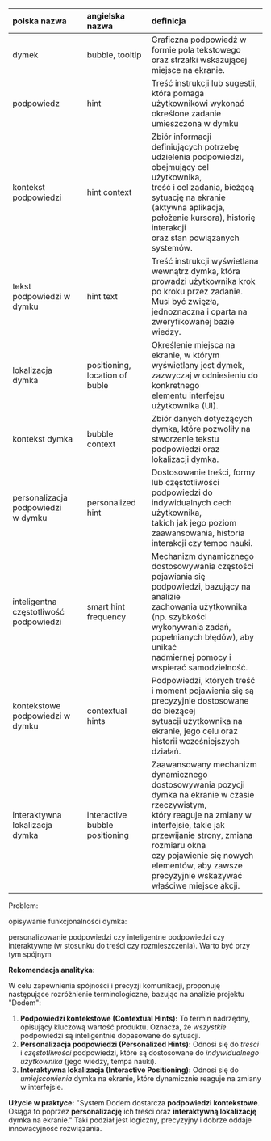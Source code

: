 | polska nazwa                              | angielska nazwa                | definicja                                                                                                                                                                                                                                                                                                   |
| :---------------------------------------- | :----------------------------- | :---------------------------------------------------------------------------------------------------------------------------------------------------------------------------------------------------------------------------------------------------------------------------------------------------------- |
| dymek                                     | bubble, tooltip                | Graficzna podpowiedź w formie pola tekstowego oraz strzałki wskazującej miejsce na ekranie.                                                                                                                                                                                                              |
| podpowiedz                                | hint                           | Treść instrukcji lub sugestii, która pomaga użytkownikowi wykonać określone zadanie umieszczona w dymku                                                                                                                                                                                               |
| kontekst podpowiedzi                      | hint context                   | Zbiór informacji definiujących potrzebę udzielenia podpowiedzi, obejmujący cel użytkownika,<br /> treść i cel zadania, bieżącą sytuację na ekranie (aktywna aplikacja, położenie kursora), historię interakcji<br /> oraz stan powiązanych systemów.                                        |
| tekst podpowiedzi w dymku                 | hint text                      | Treść instrukcji wyświetlana wewnątrz dymka, która prowadzi użytkownika krok po kroku przez zadanie.<br />Musi być zwięzła, jednoznaczna i oparta na zweryfikowanej bazie wiedzy.                                                                                                                  |
| lokalizacja dymka                         | positioning, location of buble | Określenie miejsca na ekranie, w którym wyświetlany jest dymek, zazwyczaj w odniesieniu do konkretnego<br />elementu interfejsu użytkownika (UI).                                                                                                                                                       |
| kontekst dymka                            | bubble context                 | Zbiór danych dotyczących dymka, które pozwoliły na stworzenie tekstu podpowiedzi oraz lokalizacji dymka.                                                                                                                                                                                                |
| personalizacja podpowiedzi<br />w dymku   | personalized hint              | Dostosowanie treści, formy lub częstotliwości podpowiedzi do indywidualnych cech użytkownika,<br />takich jak jego poziom zaawansowania, historia interakcji czy tempo nauki.                                                                                                                           |
| inteligentna częstotliwość podpowiedzi | smart hint frequency           | Mechanizm dynamicznego dostosowywania częstości pojawiania się podpowiedzi, bazujący na analizie<br /> zachowania użytkownika (np. szybkości wykonywania zadań, popełnianych błędów), aby unikać <br />nadmiernej pomocy i wspierać samodzielność.                                           |
| kontekstowe podpowiedzi w dymku           | contextual hints               | Podpowiedzi, których treść i moment pojawienia się są precyzyjnie dostosowane do bieżącej<br /> sytuacji użytkownika na ekranie, jego celu oraz historii wcześniejszych działań.                                                                                                                 |
| interaktywna lokalizacja dymka            | interactive bubble positioning | Zaawansowany mechanizm dynamicznego dostosowywania pozycji dymka na ekranie w czasie rzeczywistym,<br />który reaguje na zmiany w interfejsie, takie jak przewijanie strony, zmiana rozmiaru okna<br /> czy pojawienie się nowych elementów, aby zawsze precyzyjnie wskazywać właściwe miejsce akcji. |

Problem:

opisywanie funkcjonalności dymka:

personalizowanie podpowiedzi czy inteligentne podpowiedzi czy interaktywne (w stosunku do treści czy rozmieszczenia). Warto być przy tym spójnym

**Rekomendacja analityka:**

W celu zapewnienia spójności i precyzji komunikacji, proponuję następujące rozróżnienie terminologiczne, bazując na analizie projektu "Dodem":

1. **Podpowiedzi kontekstowe (Contextual Hints):** To termin nadrzędny, opisujący kluczową wartość produktu. Oznacza, że *wszystkie* podpowiedzi są inteligentnie dopasowane do sytuacji.
2. **Personalizacja podpowiedzi (Personalized Hints):** Odnosi się do *treści* i *częstotliwości* podpowiedzi, które są dostosowane do *indywidualnego użytkownika* (jego wiedzy, tempa nauki).
3. **Interaktywna lokalizacja (Interactive Positioning):** Odnosi się do *umiejscowienia* dymka na ekranie, które dynamicznie reaguje na zmiany w interfejsie.

**Użycie w praktyce:** "System Dodem dostarcza **podpowiedzi kontekstowe**. Osiąga to poprzez **personalizację** ich treści oraz **interaktywną lokalizację** dymka na ekranie." Taki podział jest logiczny, precyzyjny i dobrze oddaje innowacyjność rozwiązania.
